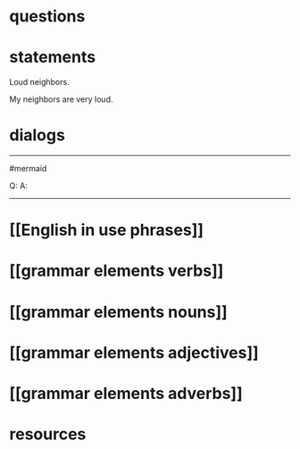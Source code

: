 
# questions

# statements
Loud neighbors.

My neighbors are very loud.



# dialogs
---
#mermaid 

Q: 
A: 

---

# [[English in use phrases]]

# [[grammar elements verbs]]

# [[grammar elements nouns]]

# [[grammar elements adjectives]]

# [[grammar elements adverbs]]

# resources
